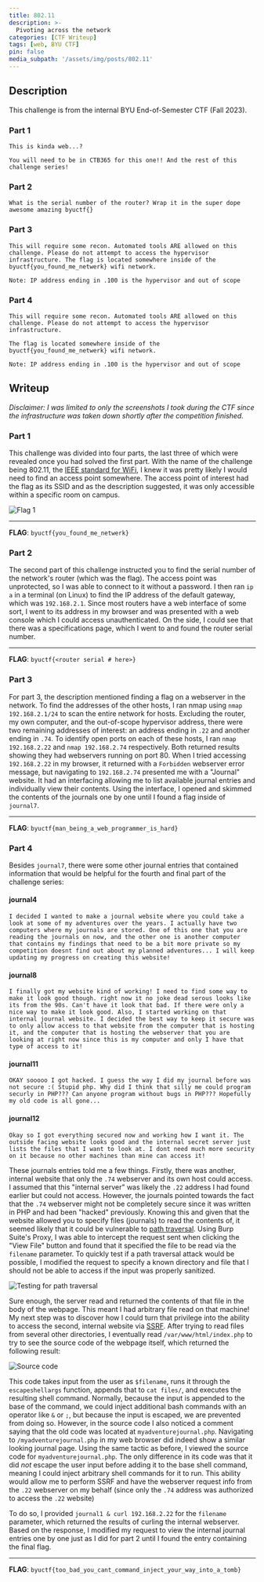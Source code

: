 ```yaml
---
title: 802.11
description: >-
  Pivoting across the network
categories: [CTF Writeup]
tags: [web, BYU CTF]
pin: false
media_subpath: '/assets/img/posts/802.11'
---
```


## Description
This challenge is from the internal BYU End-of-Semester CTF (Fall 2023).

### Part 1
```
This is kinda web...?

You will need to be in CTB365 for this one!! And the rest of this challenge series!
```

### Part 2
```
What is the serial number of the router? Wrap it in the super dope awesome amazing byuctf{}
```

### Part 3
```
This will require some recon. Automated tools ARE allowed on this challenge. Please do not attempt to access the hypervisor infrastructure. The flag is located somewhere inside of the byuctf{you_found_me_netwerk} wifi network.

Note: IP address ending in .100 is the hypervisor and out of scope
```

### Part 4
```
This will require some recon. Automated tools ARE allowed on this challenge. Please do not attempt to access the hypervisor infrastructure.

The flag is located somewhere inside of the byuctf{you_found_me_netwerk} wifi network.

Note: IP address ending in .100 is the hypervisor and out of scope
```

## Writeup
*Disclaimer: I was limited to only the screenshots I took during the CTF since the infrastructure was taken down shortly after the competition finished.*

### Part 1
This challenge was divided into four parts, the last three of which were revealed once you had solved the first part. With the name of the challenge being 802.11, the [IEEE standard for WiFi](https://en.wikipedia.org/wiki/IEEE_802.11), I knew it was pretty likely I would need to find an access point somewhere. The access point of interest had the flag as its SSID and as the description suggested, it was only accessible within a specific room on campus.

![Flag 1](flag1.png)

***
**FLAG**: `byuctf{you_found_me_netwerk}`

### Part 2
The second part of this challenge instructed you to find the serial number of the network's router (which was the flag). The access point was unprotected, so I was able to connect to it without a password. I then ran `ip a` in a terminal (on Linux) to find the IP address of the default gateway, which was `192.168.2.1`. Since most routers have a web interface of some sort, I went to its address in my browser and was presented with a web console which I could access unauthenticated. On the side, I could see that there was a specifications page, which I went to and found the router serial number.

***
**FLAG**: `byuctf{<router serial # here>}`

### Part 3
For part 3, the description mentioned finding a flag on a webserver in the network. To find the addresses of the other hosts, I ran nmap using `nmap 192.168.2.1/24` to scan the entire network for hosts. Excluding the router, my own computer, and the out-of-scope hypervisor address, there were two remaining addresses of interest: an address ending in `.22` and another ending in `.74`. To identify open ports on each of these hosts, I ran `nmap 192.168.2.22` and `nmap 192.168.2.74` respectively. Both returned results showing they had webservers running on port 80. When I tried accessing `192.168.2.22` in my browser, it returned with a `Forbidden` webserver error message, but navigating to `192.168.2.74` presented me with a "Journal" website. It had an interfacing allowing me to list available journal entries and individually view their contents. Using the interface, I opened and skimmed the contents of the journals one by one until I found a flag inside of `journal7`.

***
**FLAG**: `byuctf{man_being_a_web_programmer_is_hard}`

### Part 4
Besides `journal7`, there were some other journal entries that contained information that would be helpful for the fourth and final part of the challenge series:

#### journal4
```text
I decided I wanted to make a journal website where you could take a look at some of my adventures over the years. I actually have two computers where my journals are stored. One of this one that you are reading the journals on now, and the other one is another computer that contains my findings that need to be a bit more private so my competition doesnt find out about my planned adventures... I will keep updating my progress on creating this website!
```

#### journal8
```text
I finally got my website kind of working! I need to find some way to make it look good though. right now it no joke dead serous looks like its from the 90s. Can't have it look that bad. If there were only a nice way to make it look good. Also, I started working on that internal journal website. I decided the best way to keep it secure was to only allow access to that website from the computer that is hosting it, and the computer that is hosting the webserver that you are looking at right now since this is my computer and only I have that type of access to it!
```

#### journal11
```text
OKAY sooooo I got hacked. I guess the way I did my journal before was not secure :( Stupid php. Why did I think that silly me could program securly in PHP??? Can anyone program without bugs in PHP??? Hopefully my old code is all gone...
```

#### journal12
```text
Okay so I got everything secured now and working how I want it. The outside facing website looks good and the internal secret server just lists the files that I want to look at. I dont need much more security on it because no other machines than mine can access it!
```

These journals entries told me a few things. Firstly, there was another, internal website that only the `.74` webserver and its own host could access. I assumed that this "internal server" was likely the `.22` address I had found earlier but could not access. However, the journals pointed towards the fact that the `.74` webserver might not be completely secure since it was written in PHP and had been "hacked" previously. Knowing this and given that the website allowed you to specify files (journals) to read the contents of, it seemed likely that it could be vulnerable to [path traversal](https://book.hacktricks.xyz/pentesting-web/file-inclusion). Using Burp Suite's Proxy, I was able to intercept the request sent when clicking the "View File" button and found that it specified the file to be read via the `filename` parameter. To quickly test if a path traversal attack would be possible, I modified the request to specify a known directory and file that I should not be able to access if the input was properly sanitized.

![Testing for path traversal](path_test.png)

Sure enough, the server read and returned the contents of that file in the body of the webpage. This meant I had arbitrary file read on that machine! My next step was to discover how I could turn that privilege into the ability to access the second, internal website via [SSRF](https://portswigger.net/web-security/ssrf). After trying to read files from several other directories, I eventually read `/var/www/html/index.php` to try to see the source code of the webpage itself, which returned the following result:

![Source code](source_code.png)

This code takes input from the user as `$filename`, runs it through the `escapeshellargs` function, appends that to `cat files/`, and executes the resulting shell command. Normally, because the input is appended to the base of the command, we could inject additional bash commands with an operator like `&` or `;`, but because the input is escaped, we are prevented from doing so. However, in the source code I also noticed a comment saying that the old code was located at `myadventurejournal.php`. Navigating to `/myadventurejournal.php` in my web browser did indeed show a similar looking journal page. Using the same tactic as before, I viewed the source code for `myadventurejournal.php`. The only difference in its code was that it did *not* escape the user input before adding it to the base shell command, meaning I could inject arbitrary shell commands for it to run. This ability would allow me to perform SSRF and have the webserver request info from the `.22` webserver on my behalf (since only the `.74` address was authorized to access the `.22` website)

To do so, I provided `journal1 & curl 192.168.2.22` for the `filename` parameter, which returned the results of curling the internal webserver. Based on the response, I modified my request to view the internal journal entries one by one just as I did for part 2 until I found the entry containing the final flag.

***
**FLAG**: `byuctf{too_bad_you_cant_command_inject_your_way_into_a_tomb}`
